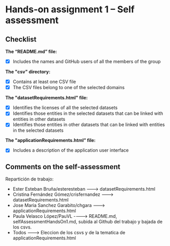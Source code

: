 # Hands-on assignment 1 – Self assessment

## Checklist

**The “README.md” file:**

- [X] Includes the names and GitHub users of all the members of the group

**The "csv" directory:**

- [X] Contains at least one CSV file 
- [X] The CSV files belong to one of the selected domains

**The "datasetRequirements.html" file:**

- [X] Identifies the licenses of all the selected datasets
- [X] Identifies those entities in the selected datasets that can be linked with entities in other datasets
- [X] Identifies those entities in other datasets that can be linked with entities in the selected datasets 

**The "applicationRequirements.html” file:**

- [X] Includes a description of the application user interface

## Comments on the self-assessment
Repartición de trabajo:

* Ester Esteban Bruña/esteresteban ---> datasetRequirements.html
* Cristina Fernández Gómez/crisfernandez ---> datasetRequirements.html
* Jose Maria Sanchez Garabito/chgara ---> applicationRequirements.html
* Paula Velasco López/PauVL ----> README.md, selfAssessmentHandsOn1.md, subida al Github del trabajo y bajada de los csvs.
* Todos ---> Eleccion de los csvs y de la tematica de applicationRequirements.html